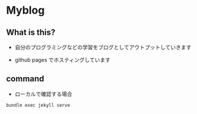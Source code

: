 # Myblog

## What is this?

- 自分のプログラミングなどの学習をブログとしてアウトプットしていきます

- github pages でホスティングしています

## command

- ローカルで確認する場合

```bash
bundle exec jekyll serve
```


